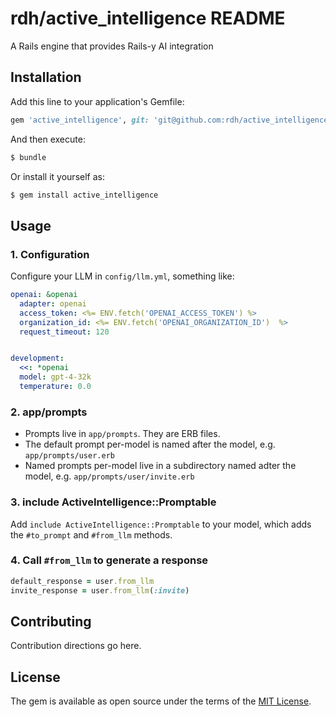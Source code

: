 # rdh/active_intelligence README

A Rails engine that provides Rails-y AI integration


## Installation
Add this line to your application's Gemfile:

```ruby
gem 'active_intelligence', git: 'git@github.com:rdh/active_intelligence.git', branch: 'main'
```

And then execute:
```bash
$ bundle
```

Or install it yourself as:
```bash
$ gem install active_intelligence
```

## Usage

### 1. Configuration
Configure your LLM in `config/llm.yml`, something like:
```yaml
openai: &openai
  adapter: openai
  access_token: <%= ENV.fetch('OPENAI_ACCESS_TOKEN') %>
  organization_id: <%= ENV.fetch('OPENAI_ORGANIZATION_ID')  %>
  request_timeout: 120


development:
  <<: *openai
  model: gpt-4-32k
  temperature: 0.0
```

### 2. app/prompts

* Prompts live in `app/prompts`.  They are ERB files.
* The default prompt per-model is named after the model, e.g. `app/prompts/user.erb`
* Named prompts per-model live in a subdirectory named adter the model, e.g. `app/prompts/user/invite.erb`

### 3. include ActiveIntelligence::Promptable

Add `include ActiveIntelligence::Promptable` to your model, which adds the `#to_prompt` and `#from_llm` methods.

### 4.  Call `#from_llm` to generate a response

```ruby
default_response = user.from_llm 
invite_response = user.from_llm(:invite)
```

## Contributing
Contribution directions go here.

## License
The gem is available as open source under the terms of the [MIT License](https://opensource.org/licenses/MIT).
